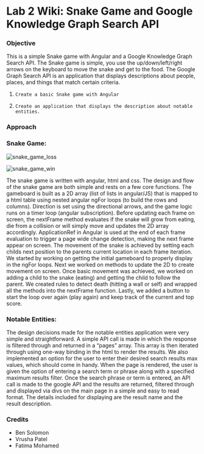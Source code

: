  # Lab 2 Wiki: Snake Game and Google Knowledge Graph Search API
 
  ### Objective
  This is a simple Snake game with Angular and a Google Knowledge Graph Search API. The Snake game is simple, you use the up/down/left/right arrows on the keyboard to move the snake and get to the food. The Google Graph Search API is an application that displays descriptions about people, places, and things that match certain criteria.
  
  1.	 Create a basic Snake game with Angular
  2.	 Create an application that displays the description about notable entities.

 


  ### Approach
 ### Snake Game:
 ![snake_game_loss](snakel.JPG)
 
 ![snake_game_win](snakew.JPG)
 
The snake game is written with angular, html and css. The design and flow of the snake game are both simple and rests on a few core functions. The gameboard is built as a 2D array (list of lists in angular/JS) that is mapped to a html table using nested angular ngFor loops (to build the rows and columns). Direction is set using the directional arrows, and the game logic runs on a timer loop (angular subscription). Before updating each frame on screen, the nextFrame method evaluates if the snake will grow from eating, die from a collision or will simply move and updates the 2D array accordingly. ApplicationRef in Angular is used at the end of each frame evaluation to trigger a page wide change detection, making the next frame appear on screen. The movement of the snake is achieved by setting each childs next position to the parents current location in each frame iteration.
We started by working on getting the initial gameboard to properly display in the ngFor loops. Next we worked on methods to update the 2D to create movement on screen. Once basic movement was achieved, we worked on adding a child to the snake (eating) and getting the child to follow the parent. We created rules to detect death (hitting a wall or self) and wrapped all the methods into the nextFrame function. Lastly, we added a button to start the loop over again (play again) and keep track of the current and top score.

### Notable Entities:
The design decisions made for the notable entities application were very simple and straightforward. A simple API call is made in which the response is filtered through and returned in a “pages” array. This array is then iterated through using one-way binding in the html to render the results. We also implemented an option for the user to enter their desired search results max values, which should come in handy. 
When the page is rendered, the user is given the option of entering a search term or phrase along with a specified maximum results filter. Once the search phrase or term is entered, an API call is made to the google API and the results are returned, filtered through and displayed via divs on the main page in a simple and easy to read format. The details included for displaying are the result name and the result description.

  ### Credits
  - Ben Solomon
  - Vrusha Patel
  - Fatima Mohamed
